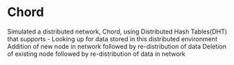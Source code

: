 # Chord

Simulated a distributed network, Chord, using Distributed Hash Tables(DHT) that supports -
Looking up for data stored in this distributed environment
Addition of new node in network followed by re-distribution of data
Deletion of existing node followed by re-distribution of data in network

